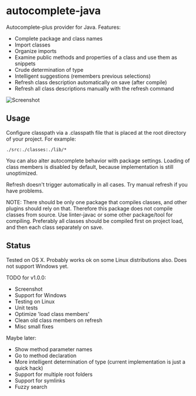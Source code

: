 # autocomplete-java

Autocomplete-plus provider for Java. Features:

* Complete package and class names
* Import classes
* Organize imports
* Examine public methods and properties of a class and use them as snippets
* Crude determination of type
* Intelligent suggestions (remembers previous selections)
* Refresh class description automatically on save (after compile)
* Refresh all class descriptions manually with the refresh command

![Screenshot](https://f.cloud.github.com/assets/69169/2290250/c35d867a-a017-11e3-86be-cd7c5bf3ff9b.gif)

## Usage

Configure classpath via a .classpath file that is placed at the root directory of your project. For example:

    ./src:./classes:./lib/*

You can also alter autocomplete behavior with package settings. Loading of class members is disabled by default, because implementation is still unoptimized.

Refresh doesn't trigger automatically in all cases. Try manual refresh if you have problems.

NOTE: There should be only one package that compiles classes, and other plugins should rely on that. Therefore this package does not compile classes from source. Use linter-javac or some other package/tool for compiling. Preferably all classes should be compiled first on project load, and then each class separately on save.

## Status

Tested on OS X. Probably works ok on some Linux distributions also. Does not support Windows yet.

TODO for v1.0.0:
* Screenshot
* Support for Windows
* Testing on Linux
* Unit tests
* Optimize 'load class members'
* Clean old class members on refresh
* Misc small fixes

Maybe later:
* Show method parameter names
* Go to method declaration
* More intelligent determination of type (current implementation is just a quick hack)
* Support for multiple root folders
* Support for symlinks
* Fuzzy search
